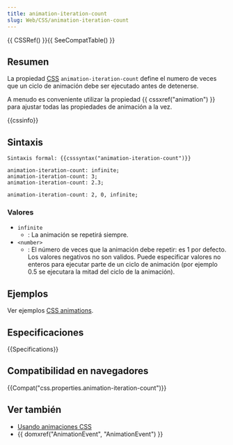 ```yaml
---
title: animation-iteration-count
slug: Web/CSS/animation-iteration-count
---
```


{{ CSSRef() }}{{ SeeCompatTable() }}

## Resumen

La propiedad [CSS](/en/CSS) `animation-iteration-count` define el numero de veces que un ciclo de animación debe ser ejecutado antes de detenerse.

A menudo es conveniente utilizar la propiedad {{ cssxref("animation") }} para ajustar todas las propiedades de animación a la vez.

{{cssinfo}}

## Sintaxis

```
Sintaxis formal: {{csssyntax("animation-iteration-count")}}

animation-iteration-count: infinite;
animation-iteration-count: 3;
animation-iteration-count: 2.3;

animation-iteration-count: 2, 0, infinite;
```

### Valores

- `infinite`
  - : La animación se repetirá siempre.
- `<number>`
  - : El número de veces que la animación debe repetir: es 1 por defecto. Los valores negativos no son validos. Puede especificar valores no enteros para ejecutar parte de un ciclo de animación (por ejemplo 0.5 se ejecutara la mitad del ciclo de la animación).

## Ejemplos

Ver ejemplos [CSS animations](/es/docs/CSS/Using_CSS_animations).

## Especificaciones

{{Specifications}}

## Compatibilidad en navegadores

{{Compat("css.properties.animation-iteration-count")}}

## Ver también

- [Usando animaciones CSS](/es/docs/CSS/Tutorials/Using_CSS_animations)
- {{ domxref("AnimationEvent", "AnimationEvent") }}
